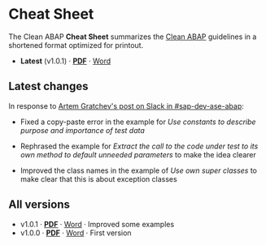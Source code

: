 # Cheat Sheet

The Clean ABAP **Cheat Sheet** summarizes the [Clean ABAP](README.md) guidelines in a shortened format optimized for printout.

- **Latest** (v1.0.1) · [**PDF**](CheatSheet/CleanABAPCheatSheetV1.0.1.pdf) · [Word](CheatSheet/CleanABAPCheatSheetV1.0.1.docx)

## Latest changes

In response to [Artem Gratchev's post on Slack in #sap-dev-ase-abap](https://sap-grcd.slack.com/archives/C9ELCH8G4/p1544442215032000?thread_ts=1544196772.029800&cid=C9ELCH8G4):

- Fixed a copy-paste error in the example for _Use constants to describe purpose and importance of test data_

- Rephrased the example for _Extract the call to the code under test to its own method to default unneeded parameters_ to make the idea clearer

- Improved the class names in the example of _Use own super classes_ to make clear that this is about exception classes
 
## All versions

- v1.0.1 · [**PDF**](CheatSheet/CleanABAPCheatSheetV1.0.1.pdf) · [Word](CheatSheet/CleanABAPCheatSheetV1.0.1.docx) · Improved some examples
- v1.0.0 · [**PDF**](CheatSheet/CleanABAPCheatSheetV1.0.0.pdf) · [Word](CheatSheet/CleanABAPCheatSheetV1.0.0.docx) · First version
